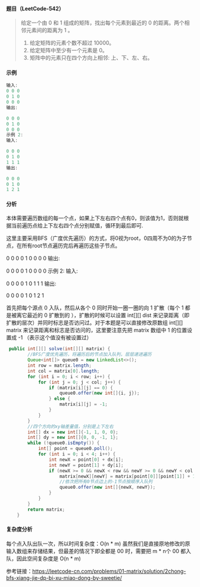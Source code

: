 #### 题目（LeetCode-542）

> 给定一个由 0 和 1 组成的矩阵，找出每个元素到最近的 0 的距离。两个相邻元素间的距离为 1 。
>
> 1. 给定矩阵的元素个数不超过 10000。
> 2. 给定矩阵中至少有一个元素是 0。
> 3. 矩阵中的元素只在四个方向上相邻: 上、下、左、右。

#### 示例

```java
输入:
0 0 0
0 1 0
0 0 0
输出:

0 0 0
0 1 0
0 0 0
示例 2:
输入:

0 0 0
0 1 0
1 1 1
输出:

0 0 0
0 1 0
1 2 1
```

#### 分析

本体需要遍历数组的每一个点，如果上下左右四个点有0，则该值为1，否则就根据当前遍历点给上下左右四个点分别赋值，循环到最后即可.

这里主要采用BFS（广度优先遍历）的方式，将0视为root，0四周不为0的为子节点，在所有root节点遍历完后再遍历这些子节点。

0 0 0
0 1 0
0 0 0
输出:

0 0 0
0 1 0
0 0 0
示例 2:
输入:

0 0 0
0 1 0
1 1 1
输出:

0 0 0
0 1 0
1 2 1

首先把每个源点 0 入队，然后从各个 0 同时开始一圈一圈的向 1 扩散（每个 1 都是被离它最近的 0 扩散到的 ），扩散的时候可以设置 int[][] dist 来记录距离（即扩散的层次）并同时标志是否访问过。对于本题是可以直接修改原数组 int[][] matrix 来记录距离和标志是否访问的，这里要注意先把 matrix 数组中 1 的位置设置成 -1 （表示这个值没有被设置过）

```java
 public int[][] solve(int[][] matrix) {
        //BFS广度优先遍历，将遍历后的节点加入队列，层层递进遍历
        Queue<int[]> queue0 = new LinkedList<>();
        int row = matrix.length;
        int col = matrix[0].length;
        for (int i = 0; i < row; i++) {
            for (int j = 0; j < col; j++) {
                if (matrix[i][j] == 0) {
                    queue0.offer(new int[]{i, j});
                } else {
                    matrix[i][j] = -1;
                }
            }
        }
        //四个方向的xy轴差量值，分别是上下左右
        int[] dx = new int[]{-1, 1, 0, 0};
        int[] dy = new int[]{0, 0, -1, 1};
        while (!queue0.isEmpty()) {
            int[] point = queue0.poll();
            for (int i = 0; i < 4; i++) {
                int newX = point[0] + dx[i];
                int newY = point[1] + dy[i];
                if (newX >= 0 && newX < row && newY >= 0 && newY < col && matrix[newX][newY] == -1) {
                    matrix[newX][newY] = matrix[point[0]][point[1]] + 1;
                    //依次把所有0节点边上的-1节点按顺序入队列
                    queue0.offer(new int[]{newX, newY});
                }
            }
        }
        return matrix;
    }
```

#### 复杂度分析

每个点入队出队一次，所以时间复杂度：O(n * m)
虽然我们是直接原地修改的原输入数组来存储结果，但最差的情况下即全都是 00 时，需要把 m * n个 00 都入队，因此空间复杂度是 O(n * m)

参考链接：https://leetcode-cn.com/problems/01-matrix/solution/2chong-bfs-xiang-jie-dp-bi-xu-miao-dong-by-sweetie/


